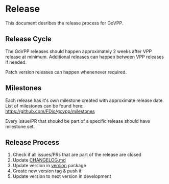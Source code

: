 # Release

This document desribes the release process for GoVPP.

## Release Cycle

The GoVPP releases should happen approximately 2 weeks after VPP release at minimum. Additional releases can happen between VPP releases if needed.

Patch version releases can happen whenenever required.

## Milestones

Each release has it's own milestone created with approximate release date. List of milestones can be found here: https://github.com/FDio/govpp/milestones

Every issue/PR that shoukd be part of a specific release should have milestone set.

## Release Process

1. Check if all issues/PRs that are part of the release are closed
2. Update [CHANGELOG.md](https://github.com/FDio/govpp/blob/master/CHANGELOG.md)
3. Update version in [version](https://github.com/FDio/govpp/blob/master/version/version.go) package
4. Create new version tag & push it
5. Update version to next version in development
